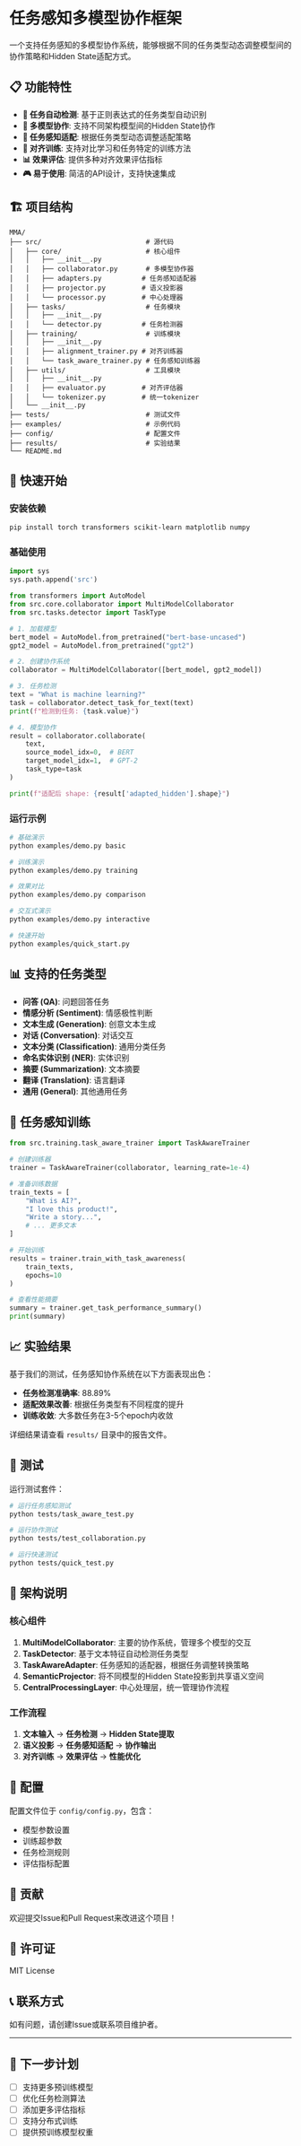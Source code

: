 # 任务感知多模型协作框架

一个支持任务感知的多模型协作系统，能够根据不同的任务类型动态调整模型间的协作策略和Hidden State适配方式。

## 📋 功能特性

- **🎯 任务自动检测**: 基于正则表达式的任务类型自动识别
- **🤝 多模型协作**: 支持不同架构模型间的Hidden State协作
- **🧠 任务感知适配**: 根据任务类型动态调整适配策略
- **🔧 对齐训练**: 支持对比学习和任务特定的训练方法
- **📊 效果评估**: 提供多种对齐效果评估指标
- **🎮 易于使用**: 简洁的API设计，支持快速集成

## 🏗️ 项目结构

```
MMA/
├── src/                          # 源代码
│   ├── core/                     # 核心组件
│   │   ├── __init__.py
│   │   ├── collaborator.py       # 多模型协作器
│   │   ├── adapters.py          # 任务感知适配器
│   │   ├── projector.py         # 语义投影器
│   │   └── processor.py         # 中心处理器
│   ├── tasks/                    # 任务模块
│   │   ├── __init__.py
│   │   └── detector.py          # 任务检测器
│   ├── training/                 # 训练模块
│   │   ├── __init__.py
│   │   ├── alignment_trainer.py # 对齐训练器
│   │   └── task_aware_trainer.py # 任务感知训练器
│   ├── utils/                    # 工具模块
│   │   ├── __init__.py
│   │   ├── evaluator.py         # 对齐评估器
│   │   └── tokenizer.py         # 统一tokenizer
│   └── __init__.py
├── tests/                        # 测试文件
├── examples/                     # 示例代码
├── config/                       # 配置文件
├── results/                      # 实验结果
└── README.md
```

## 🚀 快速开始

### 安装依赖

```bash
pip install torch transformers scikit-learn matplotlib numpy
```

### 基础使用

```python
import sys
sys.path.append('src')

from transformers import AutoModel
from src.core.collaborator import MultiModelCollaborator
from src.tasks.detector import TaskType

# 1. 加载模型
bert_model = AutoModel.from_pretrained("bert-base-uncased")
gpt2_model = AutoModel.from_pretrained("gpt2")

# 2. 创建协作系统
collaborator = MultiModelCollaborator([bert_model, gpt2_model])

# 3. 任务检测
text = "What is machine learning?"
task = collaborator.detect_task_for_text(text)
print(f"检测到任务: {task.value}")

# 4. 模型协作
result = collaborator.collaborate(
    text, 
    source_model_idx=0,  # BERT
    target_model_idx=1,  # GPT-2
    task_type=task
)

print(f"适配后 shape: {result['adapted_hidden'].shape}")
```

### 运行示例

```bash
# 基础演示
python examples/demo.py basic

# 训练演示
python examples/demo.py training

# 效果对比
python examples/demo.py comparison

# 交互式演示
python examples/demo.py interactive

# 快速开始
python examples/quick_start.py
```

## 📊 支持的任务类型

- **问答 (QA)**: 问题回答任务
- **情感分析 (Sentiment)**: 情感极性判断
- **文本生成 (Generation)**: 创意文本生成
- **对话 (Conversation)**: 对话交互
- **文本分类 (Classification)**: 通用分类任务
- **命名实体识别 (NER)**: 实体识别
- **摘要 (Summarization)**: 文本摘要
- **翻译 (Translation)**: 语言翻译
- **通用 (General)**: 其他通用任务

## 🔧 任务感知训练

```python
from src.training.task_aware_trainer import TaskAwareTrainer

# 创建训练器
trainer = TaskAwareTrainer(collaborator, learning_rate=1e-4)

# 准备训练数据
train_texts = [
    "What is AI?",
    "I love this product!",
    "Write a story...",
    # ... 更多文本
]

# 开始训练
results = trainer.train_with_task_awareness(
    train_texts, 
    epochs=10
)

# 查看性能摘要
summary = trainer.get_task_performance_summary()
print(summary)
```

## 📈 实验结果

基于我们的测试，任务感知协作系统在以下方面表现出色：

- **任务检测准确率**: 88.89%
- **适配效果改善**: 根据任务类型有不同程度的提升
- **训练收敛**: 大多数任务在3-5个epoch内收敛

详细结果请查看 `results/` 目录中的报告文件。

## 🧪 测试

运行测试套件：

```bash
# 运行任务感知测试
python tests/task_aware_test.py

# 运行协作测试
python tests/test_collaboration.py

# 运行快速测试
python tests/quick_test.py
```

## 🔬 架构说明

### 核心组件

1. **MultiModelCollaborator**: 主要的协作系统，管理多个模型的交互
2. **TaskDetector**: 基于文本特征自动检测任务类型
3. **TaskAwareAdapter**: 任务感知的适配器，根据任务调整转换策略
4. **SemanticProjector**: 将不同模型的Hidden State投影到共享语义空间
5. **CentralProcessingLayer**: 中心处理层，统一管理协作流程

### 工作流程

1. **文本输入** → **任务检测** → **Hidden State提取**
2. **语义投影** → **任务感知适配** → **协作输出**
3. **对齐训练** → **效果评估** → **性能优化**

## 📝 配置

配置文件位于 `config/config.py`，包含：

- 模型参数设置
- 训练超参数
- 任务检测规则
- 评估指标配置

## 🤝 贡献

欢迎提交Issue和Pull Request来改进这个项目！

## 📄 许可证

MIT License

## 📞 联系方式

如有问题，请创建Issue或联系项目维护者。

---

## 🎯 下一步计划

- [ ] 支持更多预训练模型
- [ ] 优化任务检测算法
- [ ] 添加更多评估指标
- [ ] 支持分布式训练
- [ ] 提供预训练模型权重
